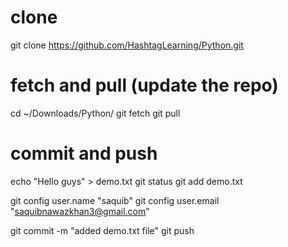 # clone
git clone https://github.com/HashtagLearning/Python.git

# fetch and pull (update the repo)
cd ~/Downloads/Python/
git fetch
git pull

# commit and push
echo "Hello guys" > demo.txt
git status
git add demo.txt

git config user.name "saquib"
git config user.email "saquibnawazkhan3@gmail.com"

git commit -m "added demo.txt file"
git push